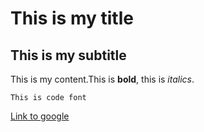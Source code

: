 # This is my title

## This is my subtitle

This is my content.This is **bold**, this is *italics*.

`This is code font`

[Link to google](https://google.ca)